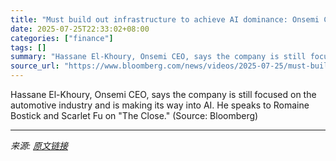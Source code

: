 ```yaml
---
title: "Must build out infrastructure to achieve AI dominance: Onsemi CEO"
date: 2025-07-25T22:33:02+08:00
categories: ["finance"]
tags: []
summary: "Hassane El-Khoury, Onsemi CEO, says the company is still focused on the automotive industry and is making its way into AI. He speaks to Romaine Bostick and Scarlet Fu on \"The Close.\" (Source: Bloomber"
source_url: "https://www.bloomberg.com/news/videos/2025-07-25/must-build-out-infrastructure-to-achieve-ai-dominance-video"
---
```


Hassane El-Khoury, Onsemi CEO, says the company is still focused on the automotive industry and is making its way into AI. He speaks to Romaine Bostick and Scarlet Fu on "The Close." (Source: Bloomberg)

---

*来源: [原文链接](https://www.bloomberg.com/news/videos/2025-07-25/must-build-out-infrastructure-to-achieve-ai-dominance-video)*
